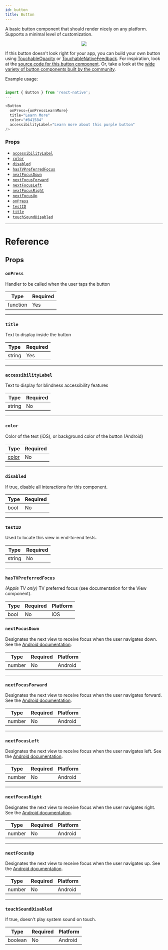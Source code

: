 ```yaml
---
id: button
title: Button
---
```


A basic button component that should render nicely on any platform. Supports a minimal level of customization.

<center><img src="https://reactnative.dev/docs/assets/buttonExample.png" /></center>

If this button doesn't look right for your app, you can build your own button using [TouchableOpacity](../touchableopacity/) or [TouchableNativeFeedback](../touchablenativefeedback/). For inspiration, look at the [source code for this button component](https://github.com/facebook/react-native/blob/master/Libraries/Components/Button.js). Or, take a look at the [wide variety of button components built by the community](https://js.coach/react-native?search=button).

Example usage:

```javascript

import { Button } from 'react-native';
...

<Button
  onPress={onPressLearnMore}
  title="Learn More"
  color="#841584"
  accessibilityLabel="Learn more about this purple button"
/>

```

### Props

- [`accessibilityLabel`](../button/#accessibilitylabel)
- [`color`](../button/#color)
- [`disabled`](../button/#disabled)
- [`hasTVPreferredFocus`](../button/#hastvpreferredfocus)
- [`nextFocusDown`](../view/#nextfocusdown)
- [`nextFocusForward`](../view/#nextfocusForward)
- [`nextFocusLeft`](../view/#nextfocusleft)
- [`nextFocusRight`](../view/#nextfocusright)
- [`nextFocusUp`](../view/#nextfocusleft)
- [`onPress`](../button/#onpress)
- [`testID`](../button/#testid)
- [`title`](../button/#title)
- [`touchSoundDisabled`](../button/#touchSoundDisabled)

---

# Reference

## Props

### `onPress`

Handler to be called when the user taps the button

| Type     | Required |
| -------- | -------- |
| function | Yes      |

---

### `title`

Text to display inside the button

| Type   | Required |
| ------ | -------- |
| string | Yes      |

---

### `accessibilityLabel`

Text to display for blindness accessibility features

| Type   | Required |
| ------ | -------- |
| string | No       |

---

### `color`

Color of the text (iOS), or background color of the button (Android)

| Type                | Required |
| ------------------- | -------- |
| [color](../colors/) | No       |

---

### `disabled`

If true, disable all interactions for this component.

| Type | Required |
| ---- | -------- |
| bool | No       |

---

### `testID`

Used to locate this view in end-to-end tests.

| Type   | Required |
| ------ | -------- |
| string | No       |

---

### `hasTVPreferredFocus`

_(Apple TV only)_ TV preferred focus (see documentation for the View component).

| Type | Required | Platform |
| ---- | -------- | -------- |
| bool | No       | iOS      |

### `nextFocusDown`

Designates the next view to receive focus when the user navigates down. See the [Android documentation](https://developer.android.com/reference/android/view/View.html#attr_android:nextFocusDown).

| Type   | Required | Platform |
| ------ | -------- | -------- |
| number | No       | Android  |

---

### `nextFocusForward`

Designates the next view to receive focus when the user navigates forward. See the [Android documentation](https://developer.android.com/reference/android/view/View.html#attr_android:nextFocusForward).

| Type   | Required | Platform |
| ------ | -------- | -------- |
| number | No       | Android  |

---

### `nextFocusLeft`

Designates the next view to receive focus when the user navigates left. See the [Android documentation](https://developer.android.com/reference/android/view/View.html#attr_android:nextFocusLeft).

| Type   | Required | Platform |
| ------ | -------- | -------- |
| number | No       | Android  |

---

### `nextFocusRight`

Designates the next view to receive focus when the user navigates right. See the [Android documentation](https://developer.android.com/reference/android/view/View.html#attr_android:nextFocusRight).

| Type   | Required | Platform |
| ------ | -------- | -------- |
| number | No       | Android  |

---

### `nextFocusUp`

Designates the next view to receive focus when the user navigates up. See the [Android documentation](https://developer.android.com/reference/android/view/View.html#attr_android:nextFocusUp).

| Type   | Required | Platform |
| ------ | -------- | -------- |
| number | No       | Android  |

---

### `touchSoundDisabled`

If true, doesn't play system sound on touch.

| Type    | Required | Platform |
| ------- | -------- | -------- |
| boolean | No       | Android  |
